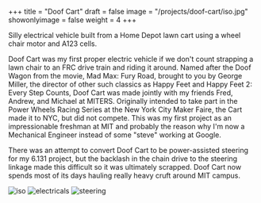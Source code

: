 +++
title = "Doof Cart"
draft = false
image = "/projects/doof-cart/iso.jpg"
showonlyimage = false
weight = 4
+++

Silly electrical vehicle built from a Home Depot lawn cart using a wheel chair motor and A123 cells.
<!--more-->

Doof Cart was my first proper electric vehicle if we don't count strapping a lawn chair to an FRC drive train and riding it around. Named after the Doof Wagon from the movie, Mad Max: Fury Road, brought to you by George Miller, the director of other such classics as Happy Feet and Happy Feet 2: Every Step Counts, Doof Cart was made jointly with my friends Fred, Andrew, and Michael at MITERS. Originally intended to take part in the Power Wheels Racing Series at the New York City Maker Faire, the Cart made it to NYC, but did not compete. This was my first project as an impressionable freshman at MIT and probably the reason why I'm now a Mechanical Engineer instead of some "steve" working at Google.

There was an attempt to convert Doof Cart to be power-assisted steering for my 6.131 project, but the backlash in the chain drive to the steering linkage made this difficult so it was ultimately scrapped. Doof Cart now spends most of its days hauling really heavy cruft around MIT campus.

![iso](/projects/doof-cart/iso.jpg)
![electricals](/projects/doof-cart/electricals.jpg)
![steering](/projects/doof-cart/steering.jpg)
